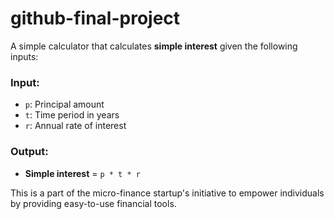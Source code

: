 # github-final-project

A simple calculator that calculates **simple interest** given the following inputs:

### Input:
- `p`: Principal amount
- `t`: Time period in years
- `r`: Annual rate of interest

### Output:
- **Simple interest** = `p * t * r`

This is a part of the micro-finance startup's initiative to empower individuals by providing easy-to-use financial tools.
